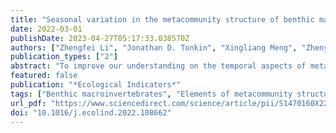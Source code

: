```yaml
---
title: "Seasonal variation in the metacommunity structure of benthic macroinvertebrates in a large river-connected floodplain lake"
date: 2022-03-01
publishDate: 2023-04-27T05:17:33.038570Z
authors: ["Zhengfei Li", "Jonathan D. Tonkin", "Xingliang Meng", "Zhenyuan Liu", "Junqian Zhang", "Xiao Chen", "Zhicai Xie", "Jani Heino"]
publication_types: ["2"]
abstract: "To improve our understanding on the temporal aspects of metacommunity structure, we focused on benthic macroinvertebrates collected seasonally (i.e., wet, drying, dry and rewetting seasons) in Dongting Lake, a large subtropical floodplain lake in China. We employed the elements of metacommunity structure (EMS) framework and variation partitioning to examine whether metacommunity structure and its underlying mechanisms vary among seasons with distinct biotic and abiotic features. We found gradual shifts in the main assembly mechanisms throughout the year, from apparent spatial structuring (potentially indicative of mass effects) in the wet season to more environmental filtering dynamics in the dry season. When the degree of connectivity was high in the wet season, the benthic metacommunity was characterized by nested structure associated with clumped species loss, and was shaped mainly by spatial processes. However, quasi-Clemensian structure was assigned to metacommunities in the transitional seasons with intermediate connectivity, during which environmental variables were more important than spatial factors in describing community structure. When the degree of connectivity was low in the dry season, the benthic metacommunity displayed Clementsian structure, which was configured solely by environmental variables. The rapid shifts in metacommunity dynamics between seasons mainly result from the considerable changes in the hydrological conditions of Dongting Lake, as the studied system varies from lacustrine to fluvial phases within a single year. Taken together, our results revealed that taking temporal aspects into account gives a better insight into metacommunity organization, especially when the studied systems embrace remarkable variability in hydrological regimes."
featured: false
publication: "*Ecological Indicators*"
tags: ["Benthic macroinvertebrates", "Elements of metacommunity structure (EMS)", "Floodplain lake", "Temporal aspects", "Variation partitioning"]
url_pdf: "https://www.sciencedirect.com/science/article/pii/S1470160X22001339"
doi: "10.1016/j.ecolind.2022.108662"
---
```


